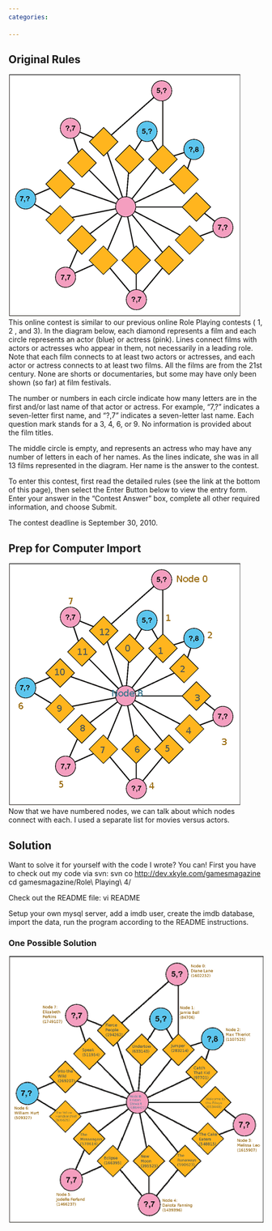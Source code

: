 ```yaml
---
categories:

---
```

Original Rules
--------------

![](GamesMagazineContest29.gif "image")\
This online contest is similar to our previous online Role Playing
contests ( 1, 2 , and 3). In the diagram below, each diamond represents
a film and each circle represents an actor (blue) or actress (pink).
Lines connect films with actors or actresses who appear in them, not
necessarily in a leading role. Note that each film connects to at least
two actors or actresses, and each actor or actress connects to at least
two films. All the films are from the 21st century. None are shorts or
documentaries, but some may have only been shown (so far) at film
festivals.

The number or numbers in each circle indicate how many letters are in
the first and/or last name of that actor or actress. For example, “7,?”
indicates a seven-letter first name, and “?,7” indicates a seven-letter
last name. Each question mark stands for a 3, 4, 6, or 9. No information
is provided about the film titles.

The middle circle is empty, and represents an actress who may have any
number of letters in each of her names. As the lines indicate, she was
in all 13 films represented in the diagram. Her name is the answer to
the contest.

To enter this contest, first read the detailed rules (see the link at
the bottom of this page), then select the Enter Button below to view the
entry form. Enter your answer in the “Contest Answer” box, complete all
other required information, and choose Submit.

The contest deadline is September 30, 2010.

Prep for Computer Import
------------------------

![](GamesMagazineContest29-WithNodes.gif "image")\
Now that we have numbered nodes, we can talk about which nodes connect
with each. I used a separate list for movies versus actors.

Solution
--------

Want to solve it for yourself with the code I wrote? You can! First you
have to check out my code via svn: svn co
<http://dev.xkyle.com/gamesmagazine> cd gamesmagazine/Role\\ Playing\\
4/

Check out the README file: vi README

Setup your own mysql server, add a imdb user, create the imdb database,
import the data, run the program according to the README instructions.

### One Possible Solution

![](GamesMagazineContest29-solution.png "image")

